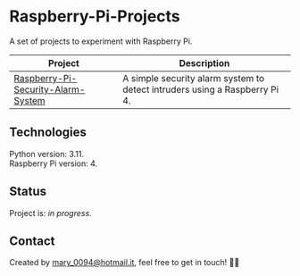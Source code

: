 # Raspberry-Pi-Projects
A set of projects to experiment with Raspberry Pi.

Project  | Description 
------------- | ------------- 
[Raspberry-Pi-Security-Alarm-System](https://github.com/mariadancianu/Raspberry-Pi-Security-Alarm-System) |  A simple security alarm system to detect intruders using a Raspberry Pi 4.


## Technologies 

Python version: 3.11.   
Raspberry Pi version: 4. 


## Status
Project is: *in progress*. 

## Contact 
Created by mary_0094@hotmail.it, feel free to get in touch! :woman_technologist:
